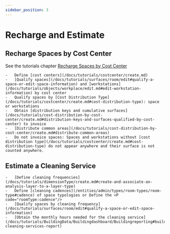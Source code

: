 ```yaml
---
sidebar_position: 3
---
```


# Recharge and Estimate

## Recharge Spaces by Cost Center

See the tutorials chapter [Recharge Spaces by Cost Center](/docs/tutorials/cost-distribution-by-cost-center/create.md)

    -   Define [cost centers](/docs/tutorials/costcenter/create.md)
    -   [Qualify spaces](/docs/tutorials/surfaces/room/edit#qualify-a-space-or-edit-space-information) and [workstations](/docs/tutorials/objects/workplace/edit.md#edit-workstation-information) by cost center
    -   Qualify spaces by [Cost Distribution Type](/docs/tutorials/costcenter/create.md#cost-distribution-type): space or workstations
    -   Obtain [distribution keys and cumulative surfaces](/docs/tutorials/cost-distribution-by-cost-center/create.md#distribution-keys-and-surfaces-qualified-by-cost-center) to invoice
    -   [Distribute common areas](/docs/tutorials/cost-distribution-by-cost-center/create.md#distribute-common-areas)
    -   Do not invoice spaces: Spaces and workstations without [cost distribution type](/docs/tutorials/costcenter/create.md#cost-distribution-type) do not appear anywhere and their surface is not counted anywhere.
      

## Estimate a Cleaning Service

    -   [Define cleaning frequencies](/docs/tutorials/dimensionType/create.md#create-and-associate-an-analysis-layer-to-a-layer-type)
    -   Define [cleaning cadences](/entities/admin/types/room-types/room-type#cadence) of space typologies or Define the <P code="roomType:cadence"/>
    -   [Qualify spaces by cleaning frequency](/docs/tutorials/surfaces/room/edit#qualify-a-space-or-edit-space-information)
    -   [Obtain the monthly hours needed for the cleaning service](/docs/tutorials/BuildingData/Buildingdashboard/Buildingreporting#building-cleaning-services-report)
